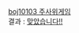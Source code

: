 [boj10103 주사위게임](https://www.acmicpc.net/problem/10103)  
결과 : [맞았습니다!!](https://www.acmicpc.net/source/share/309e6e931a0e4b8c93aa50b1a6ffbb58c)